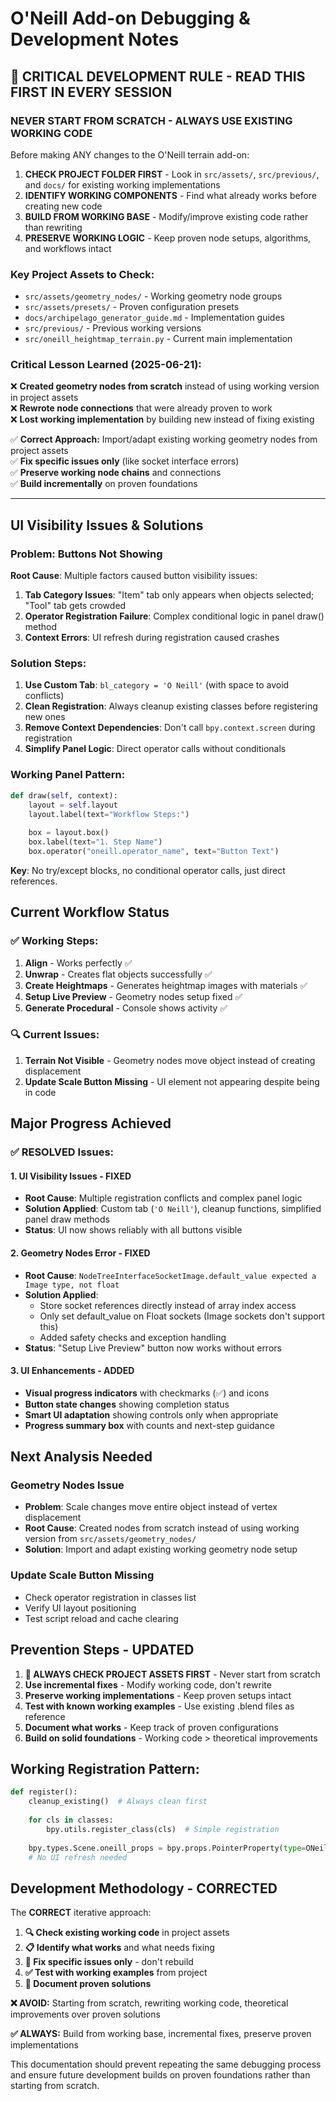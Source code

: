 # O'Neill Add-on Debugging & Development Notes

## 🚨 CRITICAL DEVELOPMENT RULE - READ THIS FIRST IN EVERY SESSION

### **NEVER START FROM SCRATCH - ALWAYS USE EXISTING WORKING CODE**

Before making ANY changes to the O'Neill terrain add-on:

1. **CHECK PROJECT FOLDER FIRST** - Look in `src/assets/`, `src/previous/`, and `docs/` for existing working implementations
2. **IDENTIFY WORKING COMPONENTS** - Find what already works before creating new code
3. **BUILD FROM WORKING BASE** - Modify/improve existing code rather than rewriting
4. **PRESERVE WORKING LOGIC** - Keep proven node setups, algorithms, and workflows intact

### **Key Project Assets to Check:**
- `src/assets/geometry_nodes/` - Working geometry node groups
- `src/assets/presets/` - Proven configuration presets  
- `docs/archipelago_generator_guide.md` - Implementation guides
- `src/previous/` - Previous working versions
- `src/oneill_heightmap_terrain.py` - Current main implementation

### **Critical Lesson Learned (2025-06-21):**
❌ **Created geometry nodes from scratch** instead of using working version in project assets  
❌ **Rewrote node connections** that were already proven to work  
❌ **Lost working implementation** by building new instead of fixing existing  

✅ **Correct Approach:** Import/adapt existing working geometry nodes from project assets  
✅ **Fix specific issues only** (like socket interface errors)  
✅ **Preserve working node chains** and connections  
✅ **Build incrementally** on proven foundations  

---

## UI Visibility Issues & Solutions

### Problem: Buttons Not Showing
**Root Cause**: Multiple factors caused button visibility issues:
1. **Tab Category Issues**: "Item" tab only appears when objects selected; "Tool" tab gets crowded
2. **Operator Registration Failure**: Complex conditional logic in panel draw() method
3. **Context Errors**: UI refresh during registration caused crashes

### Solution Steps:
1. **Use Custom Tab**: `bl_category = 'O Neill'` (with space to avoid conflicts)
2. **Clean Registration**: Always cleanup existing classes before registering new ones
3. **Remove Context Dependencies**: Don't call `bpy.context.screen` during registration
4. **Simplify Panel Logic**: Direct operator calls without conditionals

### Working Panel Pattern:
```python
def draw(self, context):
    layout = self.layout
    layout.label(text="Workflow Steps:")
    
    box = layout.box()
    box.label(text="1. Step Name")
    box.operator("oneill.operator_name", text="Button Text")
```

**Key**: No try/except blocks, no conditional operator calls, just direct references.

## Current Workflow Status

### ✅ Working Steps:
1. **Align** - Works perfectly ✅
2. **Unwrap** - Creates flat objects successfully ✅ 
3. **Create Heightmaps** - Generates heightmap images with materials ✅
4. **Setup Live Preview** - Geometry nodes setup fixed ✅
5. **Generate Procedural** - Console shows activity ✅

### 🔍 Current Issues:
1. **Terrain Not Visible** - Geometry nodes move object instead of creating displacement
2. **Update Scale Button Missing** - UI element not appearing despite being in code

## Major Progress Achieved

### ✅ RESOLVED Issues:

#### 1. **UI Visibility Issues** - FIXED
- **Root Cause**: Multiple registration conflicts and complex panel logic
- **Solution Applied**: Custom tab (`'O Neill'`), cleanup functions, simplified panel draw methods
- **Status**: UI now shows reliably with all buttons visible

#### 2. **Geometry Nodes Error** - FIXED  
- **Root Cause**: `NodeTreeInterfaceSocketImage.default_value expected a Image type, not float`
- **Solution Applied**: 
  - Store socket references directly instead of array index access
  - Only set default_value on Float sockets (Image sockets don't support this)
  - Added safety checks and exception handling
- **Status**: "Setup Live Preview" button now works without errors

#### 3. **UI Enhancements** - ADDED
- **Visual progress indicators** with checkmarks (✅) and icons
- **Button state changes** showing completion status  
- **Smart UI adaptation** showing controls only when appropriate
- **Progress summary box** with counts and next-step guidance

## Next Analysis Needed

### Geometry Nodes Issue
- **Problem**: Scale changes move entire object instead of vertex displacement
- **Root Cause**: Created nodes from scratch instead of using working version from `src/assets/geometry_nodes/`
- **Solution**: Import and adapt existing working geometry node setup

### Update Scale Button Missing
- Check operator registration in classes list
- Verify UI layout positioning  
- Test script reload and cache clearing

## Prevention Steps - UPDATED

1. **🚨 ALWAYS CHECK PROJECT ASSETS FIRST** - Never start from scratch
2. **Use incremental fixes** - Modify working code, don't rewrite  
3. **Preserve working implementations** - Keep proven setups intact
4. **Test with known working examples** - Use existing .blend files as reference
5. **Document what works** - Keep track of proven configurations
6. **Build on solid foundations** - Working code > theoretical improvements

## Working Registration Pattern:
```python
def register():
    cleanup_existing()  # Always clean first
    
    for cls in classes:
        bpy.utils.register_class(cls)  # Simple registration
    
    bpy.types.Scene.oneill_props = bpy.props.PointerProperty(type=ONeillProperties)
    # No UI refresh needed
```

## Development Methodology - CORRECTED

The **CORRECT** iterative approach:
1. **🔍 Check existing working code** in project assets
2. **📋 Identify what works** and what needs fixing  
3. **🔧 Fix specific issues only** - don't rebuild
4. **✅ Test with working examples** from project
5. **📝 Document proven solutions**

**❌ AVOID:** Starting from scratch, rewriting working code, theoretical improvements over proven solutions

**✅ ALWAYS:** Build from working base, incremental fixes, preserve proven implementations

This documentation should prevent repeating the same debugging process and ensure future development builds on proven foundations rather than starting from scratch.